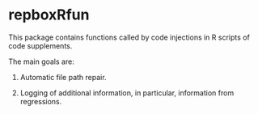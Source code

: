# repboxRfun

This package contains functions called by code injections in R scripts of code supplements.

The main goals are:

1. Automatic file path repair.

2. Logging of additional information, in particular, information from regressions.

